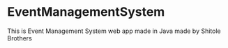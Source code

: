 # EventManagementSystem

This is Event Management System web app made in Java made by Shitole Brothers
